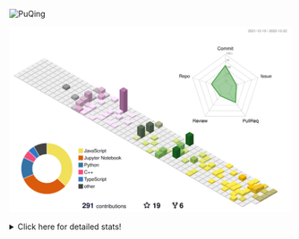 ![PuQing](https://user-images.githubusercontent.com/27223114/171565019-9a56fae6-b08b-421f-99db-7e830da42371.png)

![](./profile-3d-contrib/profile-season-animate.svg)

<details>
<summary>Click here for detailed stats!</summary>

<!--START_SECTION:waka-->
**I'm a Night 🦉** 

```text
🌞 Morning    45 commits     ███░░░░░░░░░░░░░░░░░░░░░░   11.57% 
🌆 Daytime    126 commits    ████████░░░░░░░░░░░░░░░░░   32.39% 
🌃 Evening    117 commits    ███████░░░░░░░░░░░░░░░░░░   30.08% 
🌙 Night      101 commits    ██████░░░░░░░░░░░░░░░░░░░   25.96%

```


📊 **This Week I Spent My Time On** 

```text
💬 Programming Languages: 
C++                      12 hrs 55 mins      ████████████████░░░░░░░░░   67.35% 
CMake                    1 hr 49 mins        ██░░░░░░░░░░░░░░░░░░░░░░░   9.51% 
C                        1 hr 33 mins        ██░░░░░░░░░░░░░░░░░░░░░░░   8.1% 
Bash                     1 hr 14 mins        █░░░░░░░░░░░░░░░░░░░░░░░░   6.51% 
YAML                     44 mins             █░░░░░░░░░░░░░░░░░░░░░░░░   3.86%

🔥 Editors: 
VS Code                  18 hrs 43 mins      ████████████████████████░   97.53% 
CLion                    28 mins             ░░░░░░░░░░░░░░░░░░░░░░░░░   2.47%

💻 Operating System: 
Mac                      19 hrs              ████████████████████████░   99.05% 
Windows                  10 mins             ░░░░░░░░░░░░░░░░░░░░░░░░░   0.95%

```


<!--END_SECTION:waka-->
</details>
